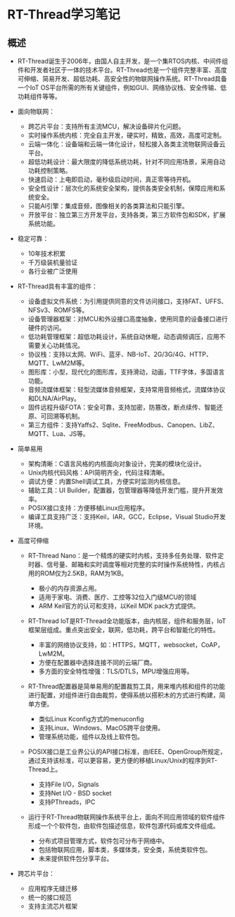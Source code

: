 # RT-Thread学习笔记
## 概述
- RT-Thread诞生于2006年，由国人自主开发，是一个集RTOS内核、中间件组件和开发者社区于一体的技术平台。RT-Thread也是一个组件完整丰富、高度可伸缩、简易开发、超低功耗、高安全性的物联网操作系统。RT-Thread具备一个IoT OS平台所需的所有关键组件，例如GUI、网络协议栈、安全传输、低功耗组件等等。    
- 面向物联网：
   - 跨芯片平台：支持所有主流MCU，解决设备碎片化问题。
   - 实时操作系统内核：完全自主开发，硬实时，精致，高效，高度可定制。
   - 云端一体化：设备端和云端一体化设计，轻松接入各类主流物联网设备云平台。
   - 超低功耗设计：最大限度的降低系统功耗，针对不同应用场景，采用自动功耗控制策略。
   - 快速启动：上电即启动，毫秒级启动时间，真正零等待开机。
   - 安全性设计：层次化的系统安全架构，提供各类安全机制，保障应用和系统安全。
   - 只能AI引擎：集成音频，图像相关的各类算法和只能引擎。
   - 开放平台：独立第三方开发平台，支持各类，第三方软件包和SDK，扩展系统功能。

- 稳定可靠：
   - 10年技术积累
   - 千万级装机量验证
   - 各行业被广泛使用

- RT-Thread具有丰富的组件：
   - 设备虚拟文件系统：为引用提供同意的文件访问接口，支持FAT、UFFS、NFSv3、ROMFS等。
   - 设备管理器框架：对MCU和外设接口高度抽象，使用同意的设备接口进行硬件的访问。
   - 低功耗管理框架：超低功耗设计，系统自动休眠，动态调频调压，应用不需要关心功耗情况。
   - 协议栈：支持以太网、WiFi、蓝牙、NB-IoT、2G/3G/4G、HTTP、MQTT、LwM2M等。
   - 图形库：小型，现代化的图形库，支持滑动，动画，TTF字体，多国语言功能。
   - 音频流媒体框架：轻型流媒体音频框架，支持常用音频格式，流媒体协议和DLNA/AirPlay。
   - 固件远程升级FOTA：安全可靠，支持加密，防篡改，断点续传、智能还原、可回溯等机制。
   - 第三方组件：支持Yaffs2、Sqlite、FreeModbus、Canopen、LibZ、MQTT、Lua、JS等。

- 简单易用
   - 架构清晰：C语言风格的内核面向对象设计，完美的模块化设计。
   - Unix内核代码风格：API简明齐全，代码注释清晰。
   - 调试方便：内置Shell调试工具，方便实时监测内核信息。
   - 辅助工具：UI Builder，配置器，包管理器等降低开发门槛，提升开发效率。
   - POSIX接口支持：方便移植Linux应用程序。
   - 编译工具支持广泛：支持Keil，IAR，GCC，Eclipse，Visual Studio开发环境。

- 高度可伸缩
   - RT-Thread Nano：是一个精炼的硬实时内核，支持多任务处理、软件定时器、信号量、邮箱和实时调度等相对完整的实时操作系统特性，内核占用的ROM仅为2.5KB，RAM为1KB。
      - 极小的内存资源占用。
      - 适用于家电、消费、医疗、工控等32位入门级MCU的领域
      - ARM Keil官方的认可和支持，以Keil MDK pack方式提供。

   - RT-Thread IoT是RT-Thread全功能版本，由内核层，组件和服务层，IoT框架层组成。重点突出安全，联网，低功耗，跨平台和智能化的特性。
      - 丰富的网络协议支持，如：HTTPS，MQTT，websocket，CoAP，LwM2M。
      - 方便在配置器中选择连接不同的云端厂商。
      - 多方面的安全特性增强：TLS/DTLS，MPU增强应用等。

   - RT-Thread配置器是简单易用的配置裁剪工具，用来堆内核和组件的功能进行配置，对组件进行自由裁剪，使得系统以搭积木的方式进行构建，简单方便。
      - 类似Linux Kconfig方式的menuconfig
      - 支持Linux、Windows、MacOS跨平台使用。
      - 管理系统功能，组件以及线上软件包。

   - POSIX接口是工业界公认的API接口标准，由IEEE、OpenGroup所规定，通过支持该标准，可以更容易，更方便的移植Linux/Unix的程序到RT-Thread上。
      - 支持File I/O，Signals
      - 支持Net I/O - BSD socket
      - 支持PThreads，IPC

   - 运行于RT-Thread物联网操作系统平台上，面向不同应用领域的软件组件形成一个个软件包，由软件包描述信息，软件包源代码或库文件组成。
      - 分布式项目管理方式，软件包可分布于网络中。
      - 包括物联网应用，脚本类，多媒体类，安全类，系统类软件包。
      - 未来提供软件包分享平台。

- 跨芯片平台：
   - 应用程序无缝迁移
   - 统一的接口规范
   - 支持主流芯片框架
























